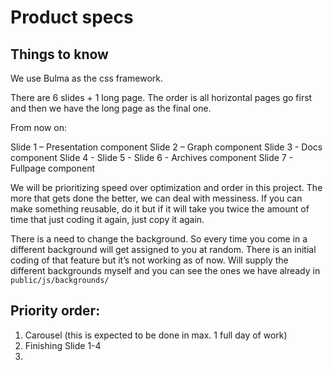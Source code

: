# Product specs

## Things to know
We use Bulma as the css framework.

There are 6 slides + 1 long page. The order is all horizontal pages go first and then we have the long page as the final one.

From now on:

Slide 1 – Presentation component
Slide 2 – Graph component
Slide 3 - Docs component
Slide 4 -
Slide 5 -
Slide 6 - Archives component
Slide 7 - Fullpage component

We will be prioritizing speed over optimization and order in this project. The more that gets done the better, we can deal with messiness. If you can make something reusable, do it but if it will take you twice the amount of time that just coding it again, just copy it again.

There is a need to change the background. So every time you come in a different background will get assigned to you at random. There is an initial coding of that feature but it’s not working as of now. Will supply the different backgrounds myself and you can see the ones we have already in `public/js/backgrounds/`

## Priority order:

1. Carousel (this is expected to be done in max. 1 full day of work)
2. Finishing Slide 1-4
3.
